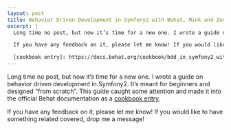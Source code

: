 ```yaml
---
layout: post
title: Behavior Driven Development in Symfony2 with Behat, Mink and Zombie.js
excerpt: |
  Long time no post, but now it’s time for a new one. I wrote a guide on behavior driven development in Symfony2. It’s meant for beginners and designed “from scratch”. This guide caught some attention and made it into the official Behat documentation as a [cookbook entry].

  If you have any feedback on it, please let me know! If you would like to have something related covered, drop me a message!

  [cookbook entry]: https://docs.behat.org/cookbook/bdd_in_symfony2_with_behat_mink_and_zombiejs.html
---
```


Long time no post, but now it’s time for a new one. I wrote a guide on behavior driven development in Symfony2. It’s meant for beginners and designed “from scratch”. This guide caught some attention and made it into the official Behat documentation as a [cookbook entry].

If you have any feedback on it, please let me know! If you would like to have something related covered, drop me a message!

[cookbook entry]: https://docs.behat.org/cookbook/bdd_in_symfony2_with_behat_mink_and_zombiejs.html
